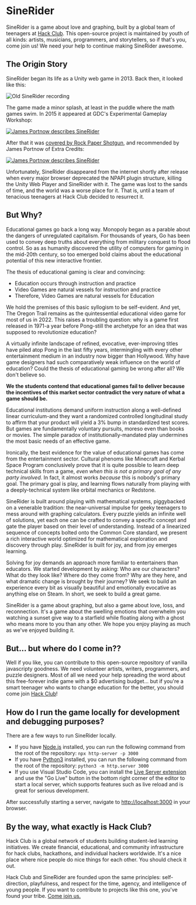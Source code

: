 # SineRider
SineRider is a game about love and graphing, built by a global team of teenagers at [Hack Club](https://hackclub.com). This open-source project is maintained by youth of all kinds: artists, musicians, programmers, and storytellers, so if that's you, come join us! We need your help to continue making SineRider awesome.

## The Origin Story
SineRider began its life as a Unity web game in 2013. Back then, it looked like this:

![Old SineRider recording](https://i.imgur.com/RttKiF7.gif)

The game made a minor splash, at least in the puddle where the math games swim. In 2015 it appeared at GDC's Experimental Gameplay Workshop:

[![James Portnow describes SineRider](https://img.youtube.com/vi/rbJTzGNC8Bs/0.jpg)](https://youtu.be/rbJTzGNC8Bs)

After that it was [covered by Rock Paper Shotgun](https://www.rockpapershotgun.com/SineRider-wants-you-to-love-maths-and-scares-me), and recommended by James Portnow of Extra Credits:

[![James Portnow describes SineRider](https://img.youtube.com/vi/9FU103w2EWg/0.jpg)](https://youtu.be/9FU103w2EWg)

Unfortunately, SineRider disappeared from the internet shortly after release when every major browser deprecated the NPAPI plugin structure, killing the Unity Web Player and SineRider with it. The game was lost to the sands of time, and the world was a worse place for it. That is, until a team of tenacious teenagers at Hack Club decided to resurrect it.

## But Why?
Educational games go back a long way. Monopoly began as a parable about the dangers of unregulated capitalism. For thousands of years, Go has been used to convey deep truths about everything from military conquest to flood control. So as as humanity discovered the utility of computers for gaming in the mid-20th century, so too emerged bold claims about the educational potential of this new interactive frontier.

The thesis of educational gaming is clear and convincing:

- Education occurs through instruction and practice
- Video Games are natural vessels for instruction and practice
- Therefore, Video Games are natural vessels for Education

We hold the premises of this basic syllogism to be self-evident. And yet, The Oregon Trail remains as the quintessential educational video game for most of us in 2022. This raises a troubling question: why is a game first released in 1971-a year before Pong-still the archetype for an idea that was supposed to revolutionize education?

A virtually infinite landscape of refined, evocative, ever-improving titles have piled atop Pong in the last fifty years, intermingling with every other entertainment medium in an industry now bigger than Hollywood. Why have game designers had such comparatively weak influence on the world of education? Could the thesis of educational gaming be wrong after all? We don't believe so.

**We the students contend that educational games fail to deliver because the incentives of this market sector contradict the very nature of what a game should be.**

Educational institutions demand uniform instruction along a well-defined linear curriculum-and they want a randomized controlled longitudinal study to affirm that your product will yield a 3% bump in standardized test scores. But games are fundamentally voluntary pursuits, moreso even than books or movies. The simple paradox of institutionally-mandated play undermines the most basic needs of an effective game.

Ironically, the best evidence for the value of educational games has come from the entertainment sector. Cultural phenoms like Minecraft and Kerbal Space Program conclusively prove that it is quite possible to learn deep technical skills from a game, _even when this is not a primary goal of any party involved._ In fact, it almost works _because_ this is nobody's primary goal. The primary goal is play, and learning flows naturally from playing with a deeply-technical system like orbital mechanics or Redstone.

SineRider is built around playing with mathematical systems, piggybacked on a venerable tradition: the near-universal impulse for geeky teenagers to mess around with graphing calculators. Every puzzle yields an infinite well of solutions, yet each one can be crafted to convey a specific concept and gate the player based on their level of understanding. Instead of a linearized sequence of concepts bolted onto the Common Core standard, we present a rich interactive world optimized for mathematical exploration and discovery through play. SineRider is built for joy, and from joy emerges learning.

Solving for joy demands an approach more familiar to entertainers than educators. We started development by asking: Who are our characters? What do they look like? Where do they come from? Why are they here, and what dramatic change is brought by their journey? We seek to build an experience every bit as visually beautiful and emotionally evocative as anything else on Steam. In short, we seek to build a great game.

SineRider is a game about graphing, but also a game about love, loss, and reconnection. It's a game about the swelling emotions that overwhelm you watching a sunset give way to a starfield while floating along with a ghost who means more to you than any other. We hope you enjoy playing as much as we've enjoyed building it.

## But... but where do I come in??
Well if you like, you can contribute to this open-source repository of vanilla javascripty goodness. We need volunteer artists, writers, programmers, and puzzle designers. Most of all we need your help spreading the word about this free-forever indie game with a $0 advertising budget... but if you're a smart teenager who wants to change education for the better, you should come join [Hack Club](https://hackclub.com)!

## How do I run the game locally for development and debugging purposes?
There are a few ways to run SineRider locally.

- If you have [Node.js](https://nodejs.org/en/) installed, you can run the following command from the root of the repository: `npx http-server -p 3000`
- If you have [Python3](https://www.python.org/) installed, you can run the following command from the root of the repository: `python3 -m http.server 3000`
- If you use Visual Studio Code, you can install the [Live Server extension](https://marketplace.visualstudio.com/items?itemName=ritwickdey.LiveServer) and use the "Go Live" button in the bottom right corner of the editor to start a local server, which supports features such as live reload and is great for serious development.

After successfully starting a server, navigate to [http://localhost:3000](http://localhost:3000) in your browser.

## By the way, what exactly is Hack Club?
Hack Club is a global network of students building student-led learning initiatives. We create financial, educational, and community infrastructure for hack clubs, hackathons, and individual hackers worldwide. It's a nice place where nice people do nice things for each other. You should check it out.

Hack Club and SineRider are founded upon the same principles: self-direction, playfulness, and respect for the time, agency, and intelligence of young people. If you want to contribute to projects like this one, you've found your tribe. [Come join us.](https://slack.hackclub.com)
